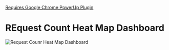 [Requires Google Chrome PowerUp Plugin](https://chrome.google.com/webstore/detail/dynatrace-dashboard-power/dmpgdhbpdodhddciokonbahhbpaalmco)

# REquest Count Heat Map Dashboard

![Request Counr Heat Map Dashboard](RCHM.png)

